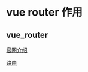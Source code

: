# vue router 作用


## vue_router 

[官网介绍](https://router.vuejs.org/)

[路由](https://router.vuejs.org/guide/#html)